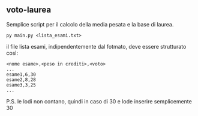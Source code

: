 ## voto-laurea

Semplice script per il calcolo della media pesata e la base di laurea.

```
py main.py <lista_esami.txt>
```

il file lista esami, indipendentemente dal fotmato, deve essere strutturato così:

```
<nome esame>,<peso in crediti>,<voto>
...
esame1,6,30
esame2,8,28
esame3,3,25
...
```

P.S. le lodi non contano, quindi in caso di 30 e lode inserire semplicemente 30
